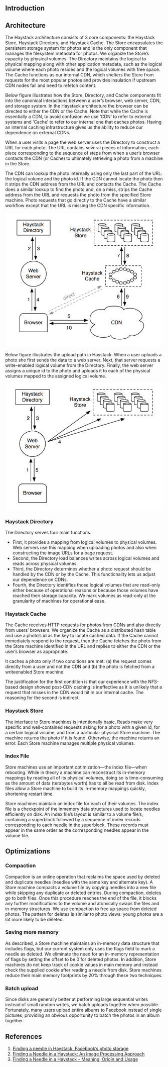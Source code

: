 ## Introduction


## Architecture

The Haystack architecture consists of 3 core components: the Haystack Store, Haystack Directory, and Haystack Cache.
The Store encapsulates the persistent storage system for photos and is the
only component that manages the filesystem metadata
for photos. We organize the Store’s capacity by physical volumes.
The Directory maintains the logical to physical mapping
along with other application metadata, such as the logical volume where each photo resides and the logical
volumes with free space. The Cache functions as our internal CDN, which shelters the Store from requests for
the most popular photos and provides insulation if upstream CDN nodes fail and need to refetch content.

Below figure illustrates how the Store, Directory, and
Cache components fit into the canonical interactions between a user’s browser, web server, CDN, and storage
system. In the Haystack architecture the browser can be
directed to either the CDN or the Cache. Note that while
the Cache is essentially a CDN, to avoid confusion we
use ‘CDN’ to refer to external systems and ‘Cache’ to
refer to our internal one that caches photos. Having an
internal caching infrastructure gives us the ability to reduce our dependence on external CDNs.


When a user visits a page the web server uses the Directory to construct a URL for each photo. The URL
contains several pieces of information, each piece corresponding to the sequence of steps from when a user’s
browser contacts the CDN (or Cache) to ultimately retrieving a photo from a machine in the Store.


The CDN can lookup the photo
internally using only the last part of the URL: the logical
volume and the photo id. If the CDN cannot locate the
photo then it strips the CDN address from the URL and
contacts the Cache. The Cache does a similar lookup to
find the photo and, on a miss, strips the Cache address
from the URL and requests the photo from the specified
Store machine. Photo requests that go directly to the
Cache have a similar workflow except that the URL is
missing the CDN specific information.

![Serving a photo](./img/Haystack_Serving.png)

Below figure illustrates the upload path in Haystack.
When a user uploads a photo she first sends the data to a
web server. Next, that server requests a write-enabled
logical volume from the Directory. Finally, the web
server assigns a unique id to the photo and uploads it
to each of the physical volumes mapped to the assigned logical volume.

![Uploading a photo](./img/Haystack_Uploading.png)

###  Haystack Directory
    
The Directory serves four main functions. 
- First, it provides a mapping from logical volumes to physical volumes. Web servers use this mapping when uploading photos and also when constructing the image URLs for a page request. 
- Second, the Directory load balances writes across logical volumes and reads across physical volumes. 
- Third, the Directory determines whether a photo request should be handled by the CDN or by the Cache. This functionality lets us adjust our dependence on CDNs. 
- Fourth, the Directory identifies those logical volumes that are read-only either because of operational reasons or because those volumes have reached their storage capacity. We mark volumes as read-only at the granularity of machines for operational ease.

### Haystack Cache

The Cache receives HTTP requests for photos from CDNs and also directly from users’ browsers. 
We organize the Cache as a distributed hash table and use a photo’s id as the key to locate cached data. 
If the Cache cannot immediately respond to the request, then the Cache fetches the photo from the Store machine identified in the URL and replies to either the CDN or the user’s browser as appropriate.

It caches a photo only if two conditions are met: (a) the request comes directly from a user and not the CDN and (b) the photo is fetched from a writeenabled Store machine. 

The justification for the first condition is that our experience with the NFS-based design showed post-CDN caching is ineffective as it is unlikely that a request that misses in the CDN would hit in our internal cache. 
The reasoning for the second is indirect.


### Haystack Store

The interface to Store machines is intentionally basic.
Reads make very specific and well-contained requests asking for a photo with a given id, for a certain logical volume, and from a particular physical Store machine.
The machine returns the photo if it is found. Otherwise, the machine returns an error.
Each Store machine manages multiple physical volumes. 


### Index File

Store machines use an important optimization—the index file—when rebooting. 
While in theory a machine can reconstruct its in-memory mappings by reading all of its physical volumes, doing so is time-consuming as the amount of data (terabytes worth) has to all be read from disk. 
Index files allow a Store machine to build its in-memory mappings quickly, shortening restart time.

Store machines maintain an index file for each of their volumes. 
The index file is a checkpoint of the inmemory data structures used to locate needles efficiently on disk. 
An index file’s layout is similar to a volume file’s, containing a superblock followed by a sequence of index records corresponding to each needle in the superblock. 
These records must appear in the same order as the corresponding needles appear in the volume file.


## Optimizations

### Compaction

Compaction is an online operation that reclaims the space used by deleted and duplicate needles (needles with the same key and alternate key). 
A Store machine compacts a volume file by copying needles into a new file while skipping any duplicate or deleted entries. During compaction, deletes go to both files. 
Once this procedure reaches the end of the file, it blocks any further modifications to the volume and atomically swaps the files and in-memory structures.
We use compaction to free up space from deleted photos. 
The pattern for deletes is similar to photo views: young photos are a lot more likely to be deleted.


### Saving more memory

As described, a Store machine maintains an in-memory data structure that includes flags, but our current system only uses the flags field to mark a needle as deleted. 
We eliminate the need for an in-memory representation of flags by setting the offset to be 0 for deleted photos. 
In addition, Store machines do not keep track of cookie values in main memory and instead check the supplied cookie after reading a needle from disk. 
Store machines reduce their main memory footprints by 20% through these two techniques.

### Batch upload

Since disks are generally better at performing large sequential writes instead of small random writes, we batch uploads together when possible. 
Fortunately, many users upload entire albums to Facebook instead of single pictures, providing an obvious opportunity to batch the photos in an album together. 



## References

1. [Finding a needle in Haystack: Facebook’s photo storage](https://www.usenix.org/legacy/event/osdi10/tech/full_papers/Beaver.pdf)
2. [Finding a Needle in a Haystack: An Image Processing Approach](https://evoq-eval.siam.org/Portals/0/Publications/SIURO/Vol6/Finding_a_Needle_in_a_Haystack.pdf?ver=2018-04-06-151851-393)
3. [Finding a Needle in a Haystack – Meaning, Origin and Usage](https://english-grammar-lessons.com/finding-a-needle-in-a-haystack-meaning/)